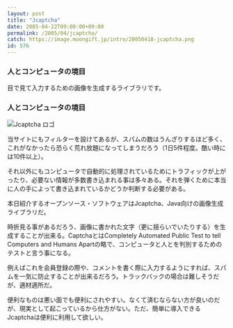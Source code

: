 ```yaml
---
layout: post
title: "Jcaptcha"
date: 2005-04-22T09:00:00+09:00
permalink: /2005/04/jcaptcha/
catch: https://image.moongift.jp/intro/20050418-jcaptcha.png
id: 576
---
```

### 人とコンピュータの境目
  
目で見て入力するための画像を生成するライブラリです。  
<!--more-->  

### 人とコンピュータの境目
  

![Jcaptcha ロゴ](https://image.moongift.jp/intro/20050418-jcaptcha.png "Jcaptcha ロゴ")

  

当サイトにもフィルターを設けてあるが、スパムの数はうんざりするほど多く、これがなかったら恐らく荒れ放題になってしまうだろう（1日5件程度。酷い時には10件以上）。

  

それ以外にもコンピュータで自動的に処理されているためにトラフィックが上がったり、必要ない情報が多数書き込まれる事は多々ある。それを弾くために本当に人の手によって書き込まれているかどうか判断する必要がある。

  

本日紹介するオープンソース・ソフトウェアはJcaptcha、Java向けの画像生成ライブラリだ。

  

時折見る事があるだろう、画像に書かれた文字（更に揺らいでいたりする）を生成することが出来る。CaptchaとはCompletely Automated Public Test to tell Computers and Humans Apartの略で、コンピュータと人とを判別するためのテストと言う事になる。

  

例えばこれを会員登録の際や、コメントを書く際に入力するようにすれば、スパムを一気に防止することが出来るだろう。トラックバックの場合は難しそうだが、適材適所だ。

  

便利なものは悪い面でも便利にされやすい。なくて済むならない方が良いのだが、現実として起こっているから仕方がない。ただ、簡単に導入できるJcaptchaは便利に利用して欲しい。

